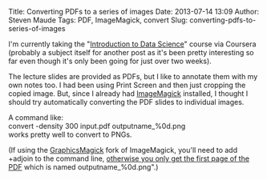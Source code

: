 Title: Converting PDFs to a series of images
Date: 2013-07-14 13:09
Author: Steven Maude
Tags: PDF, ImageMagick, convert
Slug: converting-pdfs-to-series-of-images

I'm currently taking the "[Introduction to Data
Science](https://class.coursera.org/datasci-001/)" course via Coursera
(probably a subject itself for another post as it's been pretty
interesting so far even though it's only been going for just over two
weeks).  
  
The lecture slides are provided as PDFs, but I like to annotate them
with my own notes too. I had been using Print Screen and then just
cropping the copied image. But, since I already had
[ImageMagick](http://www.imagemagick.org/) installed, I thought I should
try automatically converting the PDF slides to individual images.  
  
A command like:  
<span>convert -density 300 input.pdf outputname\_%0d.png</span>  
<span style="font-family: inherit;">works pretty well to convert to
PNGs.</span>  
  
<span style="font-family: inherit;">(If using the
[GraphicsMagick](http://www.graphicsmagick.org/) fork of ImageMagick,
you'll need to add <span>+adjoin</span> to the command line, [otherwise
you only get the first page of the
PDF](http://sourceforge.net/p/graphicsmagick/bugs/214/) which is named
<span>outputname\_%0d.png</span>".)</span>  
<span><span style="font-family: inherit;"><span style="font-family: inherit;">  
</span></span></span>
